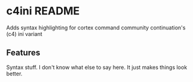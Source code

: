 # c4ini README

Adds syntax highlighting for cortex command community continuation's (c4) ini variant

## Features

Syntax stuff. I don't know what else to say here. It just makes things look better.
